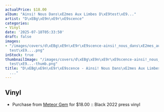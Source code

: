 ```yaml
---
actualPrice: $18.00
album: "Ainsi! Nous Dans\xE2mes Aux Limbes D\xE9test\xE9..."
artist: "D\xEBg\xE9n\xE9r\xE9scence"
categories:
- Vinyl
date: '2025-07-18T05:33:50'
draft: false
images:
- "/images/covers/d\xEBg\xE9n\xE9r\xE9scence-ainsi!_nous_dans\xE2mes_aux_limbes_d\xE9\
  test\xE9....png"
inStock: true
thumbnailImage: "/images/covers/d\xEBg\xE9n\xE9r\xE9scence-ainsi!_nous_dans\xE2mes_aux_limbes_d\xE9\
  test\xE9...-thumb.png"
title: "D\xEBg\xE9n\xE9r\xE9scence - Ainsi! Nous Dans\xE2mes Aux Limbes D\xE9test\xE9\
  ..."
---
```


## Vinyl
* Purchase from [Meteor Gem](https://meteor-gem.com/products/degenerescence-ainsi-nous-dansames-aux-limbes-deteste-lp) for $18.00 :: Black 2022 press vinyl
